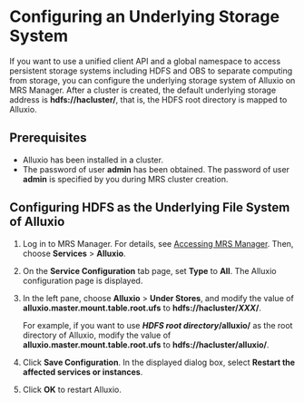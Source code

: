 # Configuring an Underlying Storage System<a name="EN-US_TOPIC_0228886230"></a>

If you want to use a unified client API and a global namespace to access persistent storage systems including HDFS and OBS to separate computing from storage, you can configure the underlying storage system of Alluxio on MRS Manager. After a cluster is created, the default underlying storage address is  **hdfs://hacluster/**, that is, the HDFS root directory is mapped to Alluxio.

## Prerequisites<a name="s5e180c6a1e264422a14ddfca7e340a74"></a>

-   Alluxio has been installed in a cluster.
-   The password of user  **admin**  has been obtained. The password of user  **admin**  is specified by you during MRS cluster creation.

## Configuring HDFS as the Underlying File System of Alluxio<a name="section1848314194712"></a>

1.  Log in to MRS Manager. For details, see  [Accessing MRS Manager](accessing-mrs-manager.md). Then, choose  **Services**  \>  **Alluxio**.
2.  On the  **Service Configuration**  tab page, set  **Type**  to  **All**. The Alluxio configuration page is displayed.
3.  In the left pane, choose  **Alluxio**  \>  **Under Stores**, and modify the value of  **alluxio.master.mount.table.root.ufs**  to  **hdfs://hacluster/_XXX_/**.

    For example, if you want to use  **_HDFS root directory_/alluxio/**  as the root directory of Alluxio, modify the value of  **alluxio.master.mount.table.root.ufs**  to  **hdfs://hacluster/alluxio/**.

4.  Click  **Save Configuration**. In the displayed dialog box, select  **Restart the affected services or instances**.
5.  Click  **OK**  to restart Alluxio.

